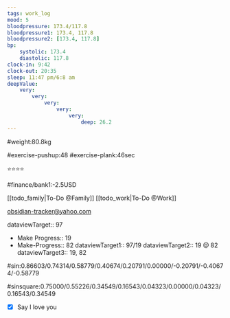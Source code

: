 ```yaml
---
tags: work_log
mood: 5
bloodpressure: 173.4/117.8
bloodpressure1: 173.4, 117.8
bloodpressure2: [173.4, 117.8]
bp:
    systolic: 173.4
    diastolic: 117.8
clock-in: 9:42
clock-out: 20:35
sleep: 11:47 pm/6:8 am
deepValue: 
    very: 
        very: 
            very: 
                very: 
                    very: 
                        deep: 26.2
---
```


#weight:80.8kg

#exercise-pushup:48
#exercise-plank:46sec


⭐⭐⭐⭐


#finance/bank1:-2.5USD

[[todo_family|To-Do @Family]]
[[todo_work|To-Do @Work]]

obsidian-tracker@yahoo.com


dataviewTarget:: 97
- Make Progress:: 19
- Make-Progress:: 82
dataviewTarget1:: 97/19
dataviewTarget2:: 19 @ 82
dataviewTarget3:: 19, 82

#sin:0.86603/0.74314/0.58779/0.40674/0.20791/0.00000/-0.20791/-0.40674/-0.58779

#sinsquare:0.75000/0.55226/0.34549/0.16543/0.04323/0.00000/0.04323/0.16543/0.34549

- [x] Say I love you


